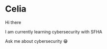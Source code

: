 # Celia

Hi there 


I am currently learning cybersecurity with SFHA 

Ask me about cybersecurity 😁
